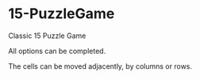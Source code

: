 # 15-PuzzleGame
Classic 15 Puzzle Game

All options can be completed. 

The cells can be moved adjacently, by columns or rows.

